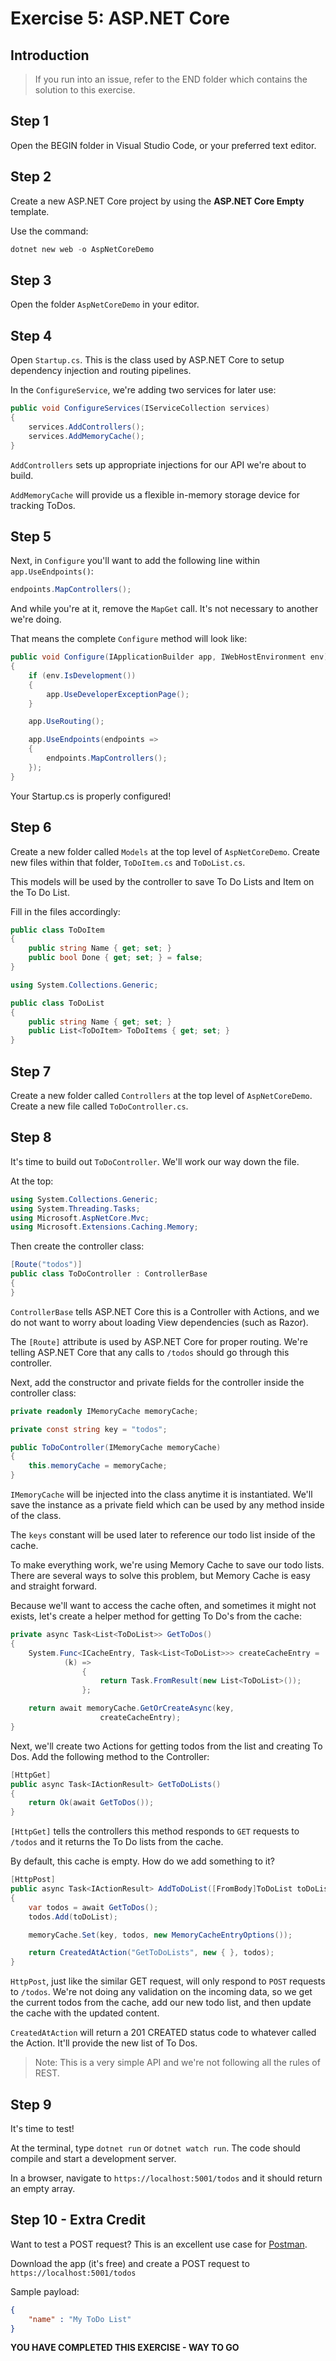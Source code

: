 # Exercise 5: ASP.NET Core

## Introduction

> If you run into an issue, refer to the END folder which contains the solution to this exercise.

## Step 1
Open the BEGIN folder in Visual Studio Code, or your preferred text editor.

## Step 2
Create a new ASP.NET Core project by using the **ASP.NET Core Empty** template.

Use the command:

```Powershell
dotnet new web -o AspNetCoreDemo
```

## Step 3
Open the folder `AspNetCoreDemo` in your editor.  

## Step 4
Open `Startup.cs`.  This is the class used by ASP.NET Core to setup dependency injection and routing pipelines.

In the `ConfigureService`, we're adding two services for later use:

```csharp
public void ConfigureServices(IServiceCollection services)
{
    services.AddControllers();
    services.AddMemoryCache();
}
```

`AddControllers` sets up appropriate injections for our API we're about to build.

`AddMemoryCache` will provide us a flexible in-memory storage device for tracking ToDos.

## Step 5

Next, in `Configure` you'll want to add the following line within `app.UseEndpoints()`:

```csharp
endpoints.MapControllers();
```

And while you're at it, remove the `MapGet` call.  It's not necessary to another we're doing.

That means the complete `Configure` method will look like:

```csharp
public void Configure(IApplicationBuilder app, IWebHostEnvironment env)
{
    if (env.IsDevelopment())
    {
        app.UseDeveloperExceptionPage();
    }

    app.UseRouting();

    app.UseEndpoints(endpoints =>
    {
        endpoints.MapControllers();
    });
}
```

Your Startup.cs is properly configured!

## Step 6
Create a new folder called `Models` at the top level of `AspNetCoreDemo`.  Create new files within that folder, `ToDoItem.cs` and `ToDoList.cs`.

This models will be used by the controller to save To Do Lists and Item on the To Do List.

Fill in the files accordingly:

```csharp
public class ToDoItem
{
    public string Name { get; set; }
    public bool Done { get; set; } = false;
}
```

```csharp
using System.Collections.Generic;

public class ToDoList
{
    public string Name { get; set; }
    public List<ToDoItem> ToDoItems { get; set; }    
}
```

## Step 7
Create a new folder called `Controllers` at the top level of `AspNetCoreDemo`.  Create a new file called `ToDoController.cs`.

## Step 8
It's time to build out `ToDoController`.  We'll work our way down the file.  

At the top:

```csharp
using System.Collections.Generic;
using System.Threading.Tasks;
using Microsoft.AspNetCore.Mvc;
using Microsoft.Extensions.Caching.Memory;
```

Then create the controller class:

```csharp
[Route("todos")]
public class ToDoController : ControllerBase
{
}
```

`ControllerBase` tells ASP.NET Core this is a Controller with Actions, and we do not want to worry about loading View dependencies (such as Razor).

The `[Route]` attribute is used by ASP.NET Core for proper routing. We're telling ASP.NET Core that any calls to `/todos` should go through this controller.

Next, add the constructor and private fields for the controller inside the controller class:

```csharp
private readonly IMemoryCache memoryCache;

private const string key = "todos";

public ToDoController(IMemoryCache memoryCache)
{
    this.memoryCache = memoryCache;
}
```

`IMemoryCache` will be injected into the class anytime it is instantiated.  We'll save the instance as a private field which can be used by any method inside of the class.

The `keys` constant will be used later to reference our todo list inside of the cache.

To make everything work, we're using Memory Cache to save our todo lists.  There are several ways to solve this problem, but Memory Cache is easy and straight forward.

Because we'll want to access the cache often, and sometimes it might not exists, let's create a helper method for getting To Do's from the cache:

```csharp
private async Task<List<ToDoList>> GetToDos()
{
    System.Func<ICacheEntry, Task<List<ToDoList>>> createCacheEntry =
            (k) =>
                {
                    return Task.FromResult(new List<ToDoList>());
                };

    return await memoryCache.GetOrCreateAsync(key,
                    createCacheEntry);
}
```

Next, we'll create two Actions for getting todos from the list and creating To Dos.  Add the following method to the Controller:

```csharp
[HttpGet]
public async Task<IActionResult> GetToDoLists()
{
    return Ok(await GetToDos());
}
```

`[HttpGet]` tells the controllers this method responds to `GET` requests to `/todos` and it returns the To Do lists from the cache.

By default, this cache is empty.  How do we add something to it?

```csharp
[HttpPost]
public async Task<IActionResult> AddToDoList([FromBody]ToDoList toDoList)
{
    var todos = await GetToDos();
    todos.Add(toDoList);

    memoryCache.Set(key, todos, new MemoryCacheEntryOptions());

    return CreatedAtAction("GetToDoLists", new { }, todos);
}
```

`HttpPost`, just like the similar GET request, will only respond to `POST` requests to `/todos`.  We're not doing any validation on the incoming data, so we get the current todos from the cache, add our new todo list, and then update the cache with the updated content.

`CreatedAtAction` will return a 201 CREATED status code to whatever called the Action.  It'll provide the new list of To Dos.

> Note: This is a very simple API and we're not following all the rules of REST. 

## Step 9
It's time to test!

At the terminal, type `dotnet run` or `dotnet watch run`.  The code should compile and start a development server.

In a browser, navigate to `https://localhost:5001/todos` and it should return an empty array.

## Step 10 - Extra Credit

Want to test a POST request?  This is an excellent use case for [Postman](https://www.postman.com/downloads/).  
 
Download the app (it's free) and create a POST request to `https://localhost:5001/todos`

Sample payload:
```json
{
    "name" : "My ToDo List"
}
```

**YOU HAVE COMPLETED THIS EXERCISE - WAY TO GO**